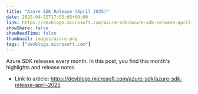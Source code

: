 ```yaml
---
title: "Azure SDK Release (April 2025)"
date: 2025-04-25T17:55:05+00:00
link: https://devblogs.microsoft.com/azure-sdk/azure-sdk-release-april-2025
showShare: false
showReadTime: false
thumbnail: images/azure.png
tags: ["devblogs.microsoft.com"]
---
```

Azure SDK releases every month. In this post, you find this month's highlights and release notes.

- Link to article: https://devblogs.microsoft.com/azure-sdk/azure-sdk-release-april-2025
